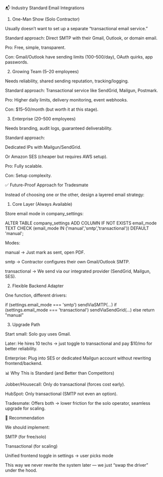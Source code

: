📬 Industry Standard Email Integrations
1. One-Man Show (Solo Contractor)

Usually doesn’t want to set up a separate “transactional email service.”

Standard approach: Direct SMTP with their Gmail, Outlook, or domain email.

Pro: Free, simple, transparent.

Con: Gmail/Outlook have sending limits (100–500/day), OAuth quirks, app passwords.

2. Growing Team (5–20 employees)

Needs reliability, shared sending reputation, tracking/logging.

Standard approach: Transactional service like SendGrid, Mailgun, Postmark.

Pro: Higher daily limits, delivery monitoring, event webhooks.

Con: $15–50/month (but worth it at this stage).

3. Enterprise (20–500 employees)

Needs branding, audit logs, guaranteed deliverability.

Standard approach:

Dedicated IPs with Mailgun/SendGrid.

Or Amazon SES (cheaper but requires AWS setup).

Pro: Fully scalable.

Con: Setup complexity.

✅ Future-Proof Approach for Tradesmate

Instead of choosing one or the other, design a layered email strategy:

1. Core Layer (Always Available)

Store email mode in company_settings:

ALTER TABLE company_settings
ADD COLUMN IF NOT EXISTS email_mode TEXT 
  CHECK (email_mode IN ('manual','smtp','transactional')) DEFAULT 'manual';


Modes:

manual → Just mark as sent, open PDF.

smtp → Contractor configures their own Gmail/Outlook SMTP.

transactional → We send via our integrated provider (SendGrid, Mailgun, SES).

2. Flexible Backend Adapter

One function, different drivers:

if (settings.email_mode === 'smtp') sendViaSMTP(...)
if (settings.email_mode === 'transactional') sendViaSendGrid(...)
else return "manual"

3. Upgrade Path

Start small: Solo guy uses Gmail.

Later: He hires 10 techs → just toggle to transactional and pay $10/mo for better reliability.

Enterprise: Plug into SES or dedicated Mailgun account without rewriting frontend/backend.

📊 Why This is Standard (and Better than Competitors)

Jobber/Housecall: Only do transactional (forces cost early).

HubSpot: Only transactional (SMTP not even an option).

Tradesmate: Offers both → lower friction for the solo operator, seamless upgrade for scaling.

🚀 Recommendation

We should implement:

SMTP (for free/solo)

Transactional (for scaling)

Unified frontend toggle in settings → user picks mode

This way we never rewrite the system later — we just “swap the driver” under the hood.